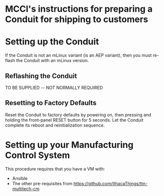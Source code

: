 # MCCI's instructions for preparing a Conduit for shipping to customers

# Setting up the Conduit

If the Conduit is not an mLinux variant (is an AEP variant), then you must
re-flash the Conduit with an mLinux version.

## Reflashing the Conduit
TO BE SUPPLIED -- NOT NORMALLY REQUIRED

## Resetting to Factory Defaults
Reset the Conduit to factory defaults by powering on, then pressing and holding
the front-panel RESET button for 5 seconds.  Let the Conduit complete its 
reboot and reinitialization sequence.

# Setting up your Manufacturing Control System
This procedure requires that you have a VM with:
- Ansible
- The other pre-requisites from https://github.com/IthacaThings/ttn-multitech-cm

